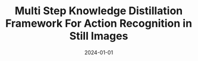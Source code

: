 ---
title: Multi Step Knowledge Distillation Framework For Action Recognition in Still
  Images
authors:
- Amir Hossein Saleknia
- Ahmad Ayatollahi
date: '2024-01-01'
publishDate: '2024-10-07T16:34:04.434889Z'
publication_types:
- paper-conference
publication: '*2024 20th CSI International Symposium on Artificial Intelligence and
  Signal Processing (AISP)*'
doi: 10.1109/AISP61396.2024.10475221
tags:
- Training;Knowledge engineering;Computer vision;Image recognition;Convolution;Computational
  modeling;Computational efficiency;Still Image Action Recognition;Deep learning;Knowledge
  Distillation;Self-distillation
---